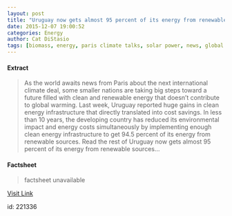 ```yaml
---
layout: post
title: "Uruguay now gets almost 95 percent of its energy from renewable sources"
date: 2015-12-07 19:00:52
categories: Energy
author: Cat DiStasio
tags: [biomass, energy, paris climate talks, solar power, news, global warming, environmental destruction, hydroelectric, hydropower, uruguay, energy efficiency, climate change, wind power, 95 percent clean energy, alternative energy, clean energy, renewables, conservation, environment, renewable energy]
---
```



#### Extract
>As the world awaits news from Paris about the next international climate deal, some smaller nations are taking big steps toward a future filled with clean and renewable energy that doesn’t contribute to global warming. Last week, Uruguay reported huge gains in clean energy infrastructure that directly translated into cost savings. In less than 10 years, the developing country has reduced its environmental impact and energy costs simultaneously by implementing enough clean energy infrastructure to get 94.5 percent of its energy from renewable sources. Read the rest of Uruguay now gets almost 95 percent of its energy from renewable sources...

#### Factsheet
>factsheet unavailable

[Visit Link](http://inhabitat.com/uruguay-now-gets-almost-95-percent-of-its-energy-from-renewable-sources/)

id:  221336


